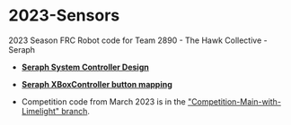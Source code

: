 # 2023-Sensors
2023 Season FRC Robot code for Team 2890 - The Hawk Collective - Seraph

- [**Seraph System Controller Design**](https://github.com/Team2890HawkCollective/2023-robot-code/tree/main/design)

- [**Seraph XBoxController button mapping**](https://github.com/Team2890HawkCollective/2023-robot-code/blob/main/design/Seraph-XBoxController-mapping.md)

- Competition code from March 2023 is in the ["Competition-Main-with-Limelight" branch](https://github.com/Team2890HawkCollective/2023-Sensors/tree/Competition-Main-with-limelight).  